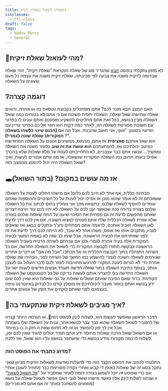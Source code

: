 ```yaml
---
title: תפסיקו לשאול שאלות זיקית!
cssclasses:
  - rtl-class
draft: false
tags:
  - Nadav_Perry
  - General
---
```

## 🦎מהי לעזאזל שאלת זיקית?
לא מזמן נתקלתי בפוסט [הבא](https://meta.stackexchange.com/questions/43478/exit-strategies-for-chameleon-questions) שהגדיר סוג של שאלה הנקראת "שאלת זיקית", זוהי שאלה שבדומה לזיקית משנה את צבעה לפי סביבתה, שאלת זיקית משנה את עצמה כל פעם שעונים על השאלה.
## ❔דוגמה קצרה
האם המצב הבא מוכר לכם?
אתם מסתכלים בקבוצת ווטסאפ כזו או אחרת, ורואים שאלה שמישהו שאל שאלה, השאלה יחסית פשוטה אם כי אתם לא בטוחים כמה שואל השאלה מבין בנושא, בכל זאת אתם מחליטים להשקיע מזמנכם ואתם עונים לו בפרטי עם תשובה מפורטת לשאלה הזו, לאחר כמה דקות הוא חוזר אליכם בפרטי עדיין עם הודעה בסגנון: "אוקי, אני חושב שהבנתי. אבל מה אם **[הכנס שינוי כלשהו בשאלה המקורית\ שאלה  שונה לגמרי!]** ?".\
הוא שאל אותכם __ספציפית__ אז אתם, מנימוס, ממשיכים ועונים על השאלה המחודשת כמיטב יכולתיכם ואז, להפתעתכם **הוא עושה את זה שוב** כלומר משנה את השאלה וממשיך... עכשיו אתם כבר עצבניים, לא התחייבתם לענות על מלא שאלות שלא בהכרך אפילו באותו תחום כמו השאלה המקורית שנשאלה, אז מה אתם אמורים לעשות, ואיך שואל השאלה היה יכול להימנע מהמצב הזה?
## 🕳️אז מה עושים במקום? (בתור השואל)
מבחינה כללית, אף אחד לא חייב לכם כלום!
אם מישהו החליט לענות על השאלה ששאלתם זה לא אומר שהוא מוכן או אפילו יכול לענות על כל השינויים וההוספות שאתם עומדים להוסיף לשאלה שלכם.
כתוצאה מכך אני ממליץ בחום לכתוב את כל השאלה שלכם בצורה ברורה ככה שכאשר יענו לכם על השאלה לא יהיו לכם עוד הרבה דברים שאתם מחפשים לדעת זה גם מפחית את הסיכוי שיענו על התת שאלות שלכם בצורה שלא עוזרת לשאלה הכללית שלה אתם מנסים למצוא תשובה.
אם אין לכם דרך לדעת לאן השאלה תוביל אותכם, לדוגמה אתם מפתחים פיצ'ר ונתקלים בבאג ואז שואלים לגביו, מתקנים אותו ואז אופס, משהו אחר לא עובד, לא הייתה לכם דרך לדעת את זה לפני שפתרתם את הבעיה הראשונה, אבל שימו לב שזה לא באמת המשך לבעיה המקורית אלה בעיה אחרת לגמרי ולכן אם עברתם לשיחה פרטית בשביל השאלה הראשונה בבקשה תחזרו לקבוצה המקורית כדי לשאול את השאלה החדשה, אם כל השיחה התנהלה בתוך הקבוצה הכללית אז אל תכתבו "אבל מה אם" או דברים אחרים שגורמים לשאלה השונה לגמרי להישמע כמו המשך של השיחה לפני, הבהירו שזו שאלה אחרת כדי לא לגרום לעונה המקורי להרגיש מחוייבות לעזור לכם (דבר העלול גם לעצבן אותו), בנוסף כתיבת השאלה בתור שאלה חדשה תעודד אנשים חדשים לענות ישר על השאלה החדשה בלי להצריך אותם לעשות בדיקה של כל הקונטקסט של השאלה הקודמת.
ברור שאם הסיבה שאתם שואלים שאלות על גבי שאלות היא שאין לכם שום ידע בנושא ואתם באזור מעבר ליכולתיכם אז מומלץ קודם כל לבדוק באינטרנט טיפה בעצמכם לפני שאתם לוקחים את הזמן של אנשים אחרים.
## 💬איך מגיבים לשאלת זיקית שנתקעתי בה?
הדבר הראשון שאפשר לעשות הוא, לשלוח לינק לפוסט הזה🤩.
או הגרסה היותר קצרה של להסביר לשואל השאלה שהוא כבר עבר לנושא אחר, ענית על השאלה שלו בשמחה אבל אין לך זמן להמשיך או זה לא תחום שאת.ה חזק.ה בו במיוחד.\
או אם השואל שואל הרבה שאלות מחוסר ידע אתם תמיד יכולים להגיד שאין לכם זמן, לשלוח לו כמה מקורות מידע בנושא כדי שישתפר בנושא עליו הוא שואל, ואז ללכת.
### מדוע כתבתי את הפוסט הזה?
החלטתי לכתוב את הפוסט הקצר הזה כדי להעלות מודעות לשאלות הזיקית מכיוון שאני נתקל בסוג זה של שאלות באופן די קבוע ואחרי נקודה מסויימת כבר מתחיל לעצבן אותי!
וגם כדי שפוסט זה יוכל לשמש בצורה דומה לאתר שמסביר על "[אל תשאל לשאול](https://dontasktoask.com/)" שנהוג לשלוח לינק אליו כאשר מישהו שואל לגבי האם אפשר לשאול שאלה על נושא $x$ (מוזמנים להסתכל באתר זה אם אתם לא מכירים)
